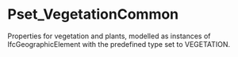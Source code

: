 # Pset_VegetationCommon

Properties for vegetation and plants, modelled as instances of IfcGeographicElement with the predefined type set to VEGETATION.<!-- end of definition -->
